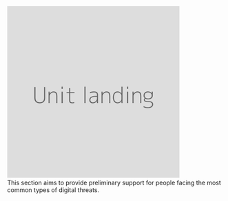 ![](unit.png "Landing image for the unit")
<br>
This section aims to provide preliminary support for people facing the most common types of digital threats.